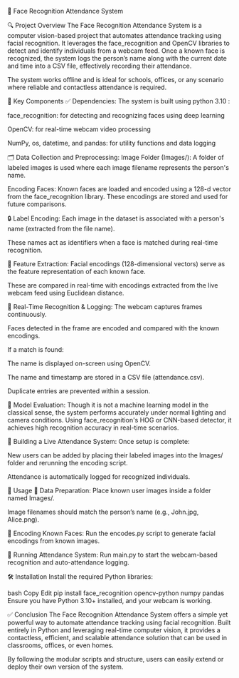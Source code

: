 📸 Face Recognition Attendance System

🔍 Project Overview
The Face Recognition Attendance System is a computer vision-based project that automates attendance tracking using facial recognition. It leverages the face_recognition and OpenCV libraries to detect and identify individuals from a webcam feed. Once a known face is recognized, the system logs the person’s name along with the current date and time into a CSV file, effectively recording their attendance.

The system works offline and is ideal for schools, offices, or any scenario where reliable and contactless attendance is required.

🧱 Key Components
✅ Dependencies:
The system is built using python 3.10 :

face_recognition: for detecting and recognizing faces using deep learning

OpenCV: for real-time webcam video processing

NumPy, os, datetime, and pandas: for utility functions and data logging

🗂️ Data Collection and Preprocessing:
Image Folder (Images/):
A folder of labeled images is used where each image filename represents the person's name.

Encoding Faces:
Known faces are loaded and encoded using a 128-d vector from the face_recognition library. These encodings are stored and used for future comparisons.

🔒 Label Encoding:
Each image in the dataset is associated with a person's name (extracted from the file name).

These names act as identifiers when a face is matched during real-time recognition.

📐 Feature Extraction:
Facial encodings (128-dimensional vectors) serve as the feature representation of each known face.

These are compared in real-time with encodings extracted from the live webcam feed using Euclidean distance.

🧠 Real-Time Recognition & Logging:
The webcam captures frames continuously.

Faces detected in the frame are encoded and compared with the known encodings.

If a match is found:

The name is displayed on-screen using OpenCV.

The name and timestamp are stored in a CSV file (attendance.csv).

Duplicate entries are prevented within a session.

🧪 Model Evaluation:
Though it is not a machine learning model in the classical sense, the system performs accurately under normal lighting and camera conditions. Using face_recognition's HOG or CNN-based detector, it achieves high recognition accuracy in real-time scenarios.

🔁 Building a Live Attendance System:
Once setup is complete:

New users can be added by placing their labeled images into the Images/ folder and rerunning the encoding script.

Attendance is automatically logged for recognized individuals.

🚀 Usage
📁 Data Preparation:
Place known user images inside a folder named Images/.

Image filenames should match the person’s name (e.g., John.jpg, Alice.png).

🧠 Encoding Known Faces:
Run the encodes.py script to generate facial encodings from known images.

🎥 Running Attendance System:
Run main.py to start the webcam-based recognition and auto-attendance logging.

🛠️ Installation
Install the required Python libraries:

bash
Copy
Edit
pip install face_recognition opencv-python numpy pandas
Ensure you have Python 3.10+ installed, and your webcam is working.

✅ Conclusion
The Face Recognition Attendance System offers a simple yet powerful way to automate attendance tracking using facial recognition. Built entirely in Python and leveraging real-time computer vision, it provides a contactless, efficient, and scalable attendance solution that can be used in classrooms, offices, or even homes.

By following the modular scripts and structure, users can easily extend or deploy their own version of the system.

